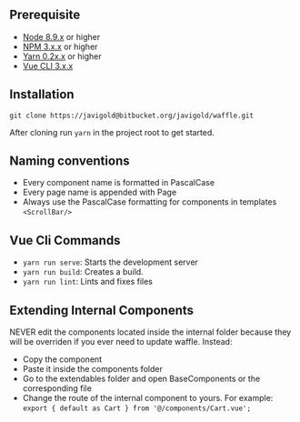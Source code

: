 ## Prerequisite
- [Node 8.9.x](https://nodejs.org/en/download/) or higher
- [NPM 3.x.x](https://nodejs.org/en/download/) or higher
- [Yarn 0.2x.x](https://yarnpkg.com/en/docs/install) or higher
- [Vue CLI 3.x.x](https://cli.vuejs.org/guide/installation.html)

## Installation
```git clone https://javigold@bitbucket.org/javigold/waffle.git```

After cloning run ```yarn``` in the project root to get started.

## Naming conventions

* Every component name is formatted in PascalCase
* Every page name is appended with Page
* Always use the PascalCase formatting for components in templates ```<ScrollBar/>```

## Vue Cli Commands

* ```yarn run serve```: Starts the development server
* ```yarn run build```: Creates a build.
* ```yarn run lint```: Lints and fixes files

## Extending Internal Components

NEVER edit the components located inside the internal folder because they will be overriden if you ever need to
update waffle. Instead:

* Copy the component
* Paste it inside the components folder
* Go to the extendables folder and open BaseComponents or the corresponding file
* Change the route of the internal component to yours. For example: ```export { default as Cart } from '@/components/Cart.vue';```